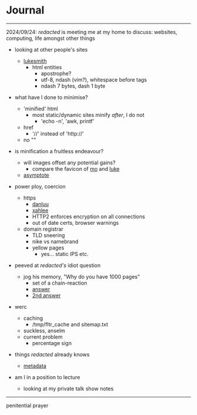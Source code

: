 <style>body { background: url(.pix/audrey.avif) no-repeat top left; }</style>

# Journal 

<hr>

2024/09/24: _redacted_ is meeting me at my home to discuss: websites, computing, life amongst other things


- looking at other people's sites
	- [lukesmith](https://lukesmith.xyz/)
		- html entities
			- apostrophe?
			- utf-8, ndash (vim?), whitespace before tags
			- ndash 7 bytes, dash 1 byte
	
- what have I done to minimise?
	- 'minified' html
		- most static/dynamic sites minify *after*, I do not
			- 'echo -n', 'awk, printf'
	- href
		- '//' instead of 'http://'	
	- no ""

- is minification a fruitless endeavour?
	- will images offset any potential gains?
		- compare the favicon of [mo](https://mohdsaed.com) and [luke](https://lukesmith.xyz)
	- [asymptote](handbook/cs/coding/wolfram/asymptote)

- power ploy, coercion
	- https
		- [danluu](https://danluu.com/web-bloat/)
		- [xahlee](http://xahlee.info/w/why_no_https.html)
		- HTTP2 enforces encryption on all connections
		- out of date certs, browser warnings
	- domain registrar
		- TLD sneering
		- nike vs namebrand
		- yellow pages
			- yes... static IPS etc. 

- peeved at _redacted's_ idiot question
	- jog his memory, "Why do you have 1000 pages"
		- set of a chain-reaction
		- [answer](/blog/why/websites)
		- [2nd answer](/blog/offloading_parenting)

- werc
	- caching
		- /tmp/fltr_cache and sitemap.txt
	- suckless, anselm
	- current problem
		- percentage sign 

- things _redacted_ already knows
	- [metadata](http://95.179.238.202/archive/misc/cache/impact_of_metadata_on_image_performance/index)

- am I in a position to lecture
	- looking at my private talk show notes

<hr>

penitential prayer
